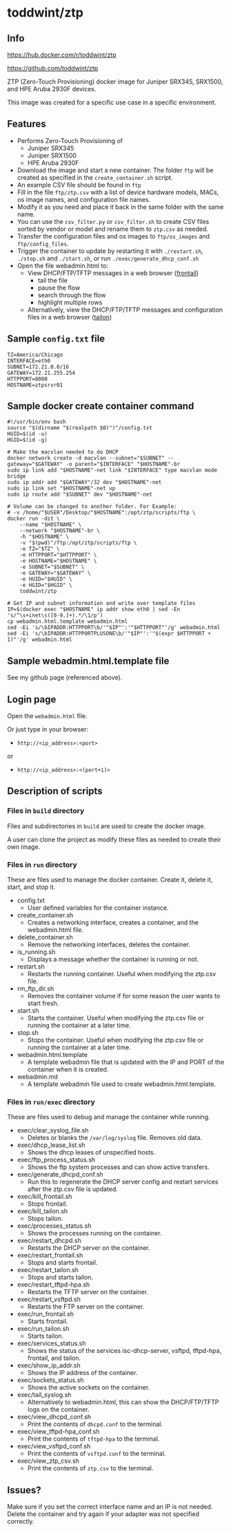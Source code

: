 # toddwint/ztp

## Info

<https://hub.docker.com/r/toddwint/ztp>

<https://github.com/toddwint/ztp>

ZTP (Zero-Touch Provisioning) docker image for Juniper SRX345, SRX1500, and HPE Aruba 2930F devices.

This image was created for a specific use case in a specific environment.

## Features

- Performs Zero-Touch Provisioning of
    - Juniper SRX345
    - Juniper SRX1500
    - HPE Aruba 2930F
- Download the image and start a new container. The folder `ftp` will be created as specified in the `create_container.sh` script.
- An example CSV file should be found in `ftp`
- Fill in the file `ftp/ztp.csv` with a list of device hardware models, MACs, os image names, and configuration file names.
- Modify it as you need and place it back in the same folder with the same name.
- You can use the `csv_filter.py` or `csv_filter.sh` to create CSV files sorted by vendor or model and rename them to `ztp.csv` as needed.
- Transfer the configuration files and os images to `ftp/os_images` and `ftp/config_files`.
- Trigger the container to update by restarting it with `./restart.sh`, `./stop.sh` and `./start.sh`, or run `./exec/generate_dhcp_conf.sh`
- Open the file webadmin.html to:
    - View DHCP/FTP/TFTP messages in a web browser ([frontail](https://github.com/mthenw/frontail))
        - tail the file
        - pause the flow
        - search through the flow
        - highlight multiple rows
    - Alternatively, view the DHCP/FTP/TFTP messages and configuration files in a web browser ([tailon](https://github.com/gvalkov/tailon))


## Sample `config.txt` file

```
TZ=America/Chicago
INTERFACE=eth0
SUBNET=172.21.0.0/16
GATEWAY=172.21.255.254
HTTPPORT=8080
HOSTNAME=ztpsrvr01
```

## Sample docker create container command

```
#!/usr/bin/env bash
source "$(dirname "$(realpath $0)")"/config.txt
HUID=$(id -u)
HGID=$(id -g)

# Make the macvlan needed to do DHCP
docker network create -d macvlan --subnet="$SUBNET" --gateway="$GATEWAY" -o parent="$INTERFACE" "$HOSTNAME"-br
sudo ip link add "$HOSTNAME"-net link "$INTERFACE" type macvlan mode bridge
sudo ip addr add "$GATEWAY"/32 dev "$HOSTNAME"-net
sudo ip link set "$HOSTNAME"-net up
sudo ip route add "$SUBNET" dev "$HOSTNAME"-net

# Volume can be changed to another folder. For Example:
# -v /home/"$USER"/Desktop/"$HOSTNAME":/opt/ztp/scripts/ftp \
docker run -dit \
    --name "$HOSTNAME" \
    --network "$HOSTNAME"-br \
    -h "$HOSTNAME" \
    -v "$(pwd)"/ftp:/opt/ztp/scripts/ftp \
    -e TZ="$TZ" \
    -e HTTPPORT="$HTTPPORT" \
    -e HOSTNAME="$HOSTNAME" \
    -e SUBNET="$SUBNET" \
    -e GATEWAY="$GATEWAY" \
    -e HUID="$HUID" \
    -e HGID="$HGID" \
    toddwint/ztp

# Get IP and subnet information and write over template files
IP=$(docker exec "$HOSTNAME" ip addr show eth0 | sed -En 's/^\s+inet\s([0-9.]+).*/\1/p')
cp webadmin.html.template webadmin.html
sed -Ei 's/\bIPADDR:HTTPPORT\b/'"$IP"':'"$HTTPPORT"'/g' webadmin.html
sed -Ei 's/\bIPADDR:HTTPPORTPLUSONE\b/'"$IP"':'"$(expr $HTTPPORT + 1)"'/g' webadmin.html
```

## Sample webadmin.html.template file

See my github page (referenced above).


## Login page

Open the `webadmin.html` file.

Or just type in your browser:

- `http://<ip_address>:<port>` 

or 

- `http://<ip_address>:<(port+1)>`


## Description of scripts

### Files in `build` directory

Files and subdirectories in `build` are used to create the docker image.

A user can clone the project as modify these files as needed to create their own image.


### Files in `run` directory

These are files used to manage the docker container. Create it, delete it, start, and stop it.

- config.txt
    - User defined variables for the container instance.
- create_container.sh
    - Creates a networking interface, creates a container, and the webadmin.html file.
- delete_container.sh
    - Remove the networking interfaces, deletes the container.
- is_running.sh
    - Displays a message whether the container is running or not.
- restart.sh
    - Restarts the running container. Useful when modifying the ztp.csv file.
- rm_ftp_dir.sh
    - Removes the container volume if for some reason the user wants to start fresh.
- start.sh
    - Starts the container. Useful when modifying the ztp.csv file or running the container at a later time.
- stop.sh
    - Stops the container. Useful when modifying the ztp.csv file or running the container at a later time.
- webadmin.html.template
    - A template webadmin file that is updated with the IP and PORT of the container when it is created.
- webadmin.md
    - A template webadmin file used to create webadmin.html.template.


### Files in `run/exec` directory

These are files used to debug and manage the container while running.

- exec/clear_syslog_file.sh
    - Deletes or blanks the `/var/log/syslog` file. Removes old data.
- exec/dhcp_lease_list.sh
    - Shows the dhcp leases of unspecified hosts.
- exec/ftp_process_status.sh
    - Shows the ftp system processes and can show active transfers.
- exec/generate_dhcpd_conf.sh
  - Run this to regenerate the DHCP server config and restart services after the ztp.csv file is updated.
- exec/kill_frontail.sh
    - Stops frontail.
- exec/kill_tailon.sh
    - Stops tailon.
- exec/processes_status.sh
    - Shows the processes running on the container.
- exec/restart_dhcpd.sh
    - Restarts the DHCP server on the container.
- exec/restart_frontail.sh
    - Stops and starts frontail.
- exec/restart_tailon.sh
    - Stops and starts tailon.
- exec/restart_tftpd-hpa.sh
    - Restarts the TFTP server on the container.
- exec/restart_vsftpd.sh
    - Restarts the FTP server on the container.
- exec/run_frontail.sh
    - Starts frontail.
- exec/run_tailon.sh
    - Starts tailon.
- exec/services_status.sh
    - Shows the status of the services isc-dhcp-server, vsftpd, tftpd-hpa, frontail, and tailon.
- exec/show_ip_addr.sh
    - Shows the IP address of the container.
- exec/sockets_status.sh
    - Shows the active sockets on the container.
- exec/tail_syslog.sh
    - Alternatively to webadmin.html, this can show the DHCP/FTP/TFTP logs on the container.
- exec/view_dhcpd_conf.sh
    - Print the contents of `dhcpd.conf` to the terminal.
- exec/view_tftpd-hpa_conf.sh
    - Print the contents of `tftpd-hpa` to the terminal.
- exec/view_vsftpd_conf.sh
    - Print the contents of `vsftpd.conf` to the terminal.
- exec/view_ztp_csv.sh
    - Print the contents of `ztp.csv` to the terminal.


## Issues?

Make sure if you set the correct interface name and an IP is not needed. Delete the container and try again if your adapter was not specified correctly.

